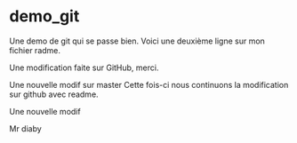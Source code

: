 # demo_git
Une demo de git qui se passe bien.
Voici une deuxième ligne sur mon fichier radme.

Une modification faite sur GitHub, merci.

Une nouvelle modif sur master
Cette fois-ci nous continuons la modification sur github avec readme.


Une nouvelle modif

Mr diaby
